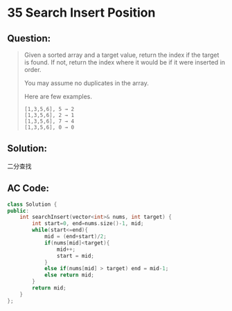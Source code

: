 # 35 Search Insert Position

## Question:

> Given a sorted array and a target value, return the index if the target is found. If not, return the index where it would be if it were inserted in order.
> 
> You may assume no duplicates in the array.
> 
> Here are few examples.
> 
> ```
> [1,3,5,6], 5 → 2
> [1,3,5,6], 2 → 1
> [1,3,5,6], 7 → 4
> [1,3,5,6], 0 → 0
> ```

## Solution:

二分查找

## AC Code:

``` c++
class Solution {
public:
    int searchInsert(vector<int>& nums, int target) {
        int start=0, end=nums.size()-1, mid;
        while(start<=end){
            mid = (end+start)/2;
            if(nums[mid]<target){
                mid++;
                start = mid;
            }
            else if(nums[mid] > target) end = mid-1;
            else return mid;
        }
        return mid;
    }
};
```
